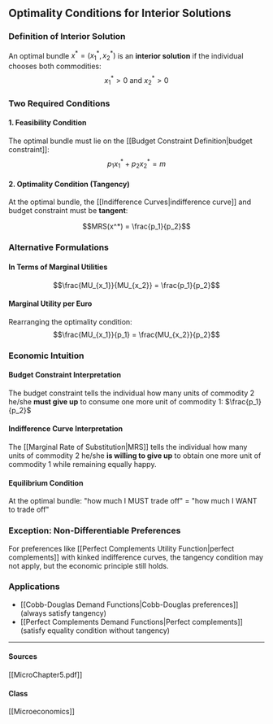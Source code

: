 ## Optimality Conditions for Interior Solutions

### Definition of Interior Solution
An optimal bundle $x^* = (x_1^*, x_2^*)$ is an **interior solution** if the individual chooses both commodities:
$$x_1^* > 0 \text{ and } x_2^* > 0$$

### Two Required Conditions

#### 1. Feasibility Condition
The optimal bundle must lie on the [[Budget Constraint Definition|budget constraint]]:
$$p_1x_1^* + p_2x_2^* = m$$

#### 2. Optimality Condition (Tangency)
At the optimal bundle, the [[Indifference Curves|indifference curve]] and budget constraint must be **tangent**:

$$MRS(x^*) = \frac{p_1}{p_2}$$

### Alternative Formulations

#### In Terms of Marginal Utilities
$$\frac{MU_{x_1}}{MU_{x_2}} = \frac{p_1}{p_2}$$

#### Marginal Utility per Euro
Rearranging the optimality condition:
$$\frac{MU_{x_1}}{p_1} = \frac{MU_{x_2}}{p_2}$$

### Economic Intuition

#### Budget Constraint Interpretation  
The budget constraint tells the individual how many units of commodity 2 he/she **must give up** to consume one more unit of commodity 1: $\frac{p_1}{p_2}$

#### Indifference Curve Interpretation
The [[Marginal Rate of Substitution|MRS]] tells the individual how many units of commodity 2 he/she **is willing to give up** to obtain one more unit of commodity 1 while remaining equally happy.

#### Equilibrium Condition
At the optimal bundle: "how much I MUST trade off" = "how much I WANT to trade off"

### Exception: Non-Differentiable Preferences
For preferences like [[Perfect Complements Utility Function|perfect complements]] with kinked indifference curves, the tangency condition may not apply, but the economic principle still holds.

### Applications
- [[Cobb-Douglas Demand Functions|Cobb-Douglas preferences]] (always satisfy tangency)
- [[Perfect Complements Demand Functions|Perfect complements]] (satisfy equality condition without tangency)

---
#### Sources
[[MicroChapter5.pdf]]
#### Class
[[Microeconomics]]
